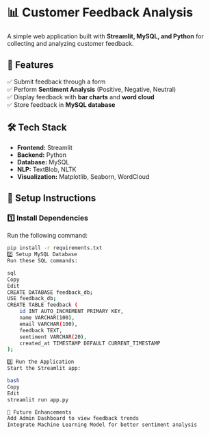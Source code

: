 # 📊 Customer Feedback Analysis

A simple web application built with **Streamlit, MySQL, and Python** for collecting and analyzing customer feedback.

## 🌟 Features
✅ Submit feedback through a form  
✅ Perform **Sentiment Analysis** (Positive, Negative, Neutral)  
✅ Display feedback with **bar charts** and **word cloud**  
✅ Store feedback in **MySQL database**  

## 🛠️ Tech Stack
- **Frontend:** Streamlit  
- **Backend:** Python  
- **Database:** MySQL  
- **NLP:** TextBlob, NLTK  
- **Visualization:** Matplotlib, Seaborn, WordCloud  

## 🚀 Setup Instructions

### 1️⃣ Install Dependencies
Run the following command:
```bash
pip install -r requirements.txt
2️⃣ Setup MySQL Database
Run these SQL commands:

sql
Copy
Edit
CREATE DATABASE feedback_db;
USE feedback_db;
CREATE TABLE feedback (
    id INT AUTO_INCREMENT PRIMARY KEY,
    name VARCHAR(100),
    email VARCHAR(100),
    feedback TEXT,
    sentiment VARCHAR(20),
    created_at TIMESTAMP DEFAULT CURRENT_TIMESTAMP
);

3️⃣ Run the Application
Start the Streamlit app:

bash
Copy
Edit
streamlit run app.py

📌 Future Enhancements
Add Admin Dashboard to view feedback trends
Integrate Machine Learning Model for better sentiment analysis
